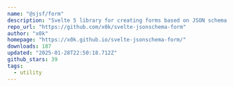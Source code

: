 ```yaml
---
name: "@sjsf/form"
description: "Svelte 5 library for creating forms based on JSON schema."
repo_url: "https://github.com/x0k/svelte-jsonschema-form"
author: "x0k"
homepage: "https://x0k.github.io/svelte-jsonschema-form/"
downloads: 187
updated: "2025-01-28T22:50:18.712Z"
github_stars: 39
tags: 
  - utility
---
```

